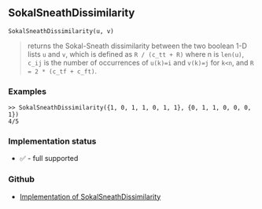 ## SokalSneathDissimilarity

```
SokalSneathDissimilarity(u, v)
```

> returns the Sokal-Sneath dissimilarity between the two boolean 1-D lists `u` and `v`, which is defined as `R / (c_tt + R)` where n is `len(u)`, `c_ij` is the number of occurrences of `u(k)=i` and `v(k)=j` for `k<n`, and `R = 2 * (c_tf + c_ft)`.  
	  
### Examples

``` 
>> SokalSneathDissimilarity({1, 0, 1, 1, 0, 1, 1}, {0, 1, 1, 0, 0, 0, 1})
4/5
```






### Implementation status

* &#x2705; - full supported

### Github

* [Implementation of SokalSneathDissimilarity](https://github.com/axkr/symja_android_library/blob/master/symja_android_library/matheclipse-core/src/main/java/org/matheclipse/core/builtin/Combinatoric.java#L2392) 
